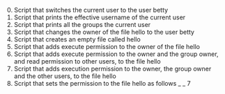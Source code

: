  0. Script that switches the current user to the user betty
 1. Script that prints the effective username of the current user
 2. Script that prints all the groups the current user
 3. Script that changes the owner of the file hello to the user betty
 4. Script that creates an empty file called hello
 5. Script that adds execute permission to the owner of the file hello
 6. Script that adds execute permission to the owner and the group owner, and read permission to other users, to the file hello
 7. Script that adds execution permission to the owner, the group owner and the other users, to the file hello
 8. Script that sets the permission to the file hello as follows _ _ 7
